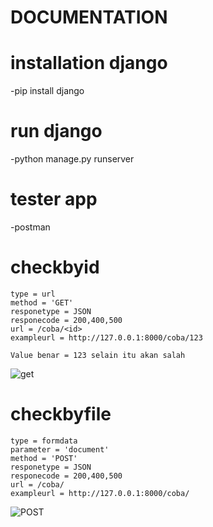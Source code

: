 # DOCUMENTATION
# installation django
-pip install django

# run django
-python manage.py runserver

# tester app
-postman

# checkbyid
	type = url
	method = 'GET'
	responetype = JSON
	responecode = 200,400,500
	url = /coba/<id>
	exampleurl = http://127.0.0.1:8000/coba/123 

	Value benar = 123 selain itu akan salah
	
![get](https://user-images.githubusercontent.com/54275103/95645926-bc714980-0aed-11eb-8e0a-42de05f880a8.png)
	


# checkbyfile
	type = formdata
	parameter = 'document'
	method = 'POST'
	responetype = JSON
	responecode = 200,400,500
	url = /coba/
	exampleurl = http://127.0.0.1:8000/coba/ 
	
![POST](https://user-images.githubusercontent.com/54275103/95645853-2a694100-0aed-11eb-8187-7ede17aa38fd.png)

	
	
